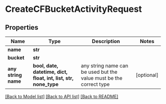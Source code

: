 # CreateCFBucketActivityRequest


## Properties
Name | Type | Description | Notes
------------ | ------------- | ------------- | -------------
**name** | **str** |  | 
**bucket** | **str** |  | 
**any string name** | **bool, date, datetime, dict, float, int, list, str, none_type** | any string name can be used but the value must be the correct type | [optional]

[[Back to Model list]](../README.md#documentation-for-models) [[Back to API list]](../README.md#documentation-for-api-endpoints) [[Back to README]](../README.md)


